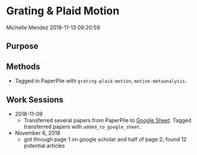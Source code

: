 Grating & Plaid Motion
================
Michelle Mendez
2018-11-13 09:20:59

Purpose
-------

Methods
-------

-   Tagged in PaperPile with `grating-plaid-motion`, `motion-metaanalysis`.

Work Sessions
-------------

-   2018-11-09
    -   Transferred several papers from PaperPile to [Google Sheet](https://docs.google.com/spreadsheets/d/1j6IeyOxoOYAlPrhivEqNRWCbDZ2FkjQ0iBY8C4kdi6o/edit?usp=sharing). Tagged transferred papers with `added_to_google_sheet`.
-   November 6, 2018
    -   got through page 1 on google scholar and half of page 2; found 12 potential articles
